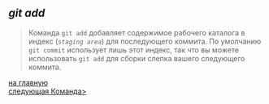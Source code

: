 ## ***git add***

> Команда `git add` добавляет содержимое рабочего каталога в индекс (*`staging area`*) для последующего коммита. По умолчанию `git commit` использует лишь этот индекс, так что вы можете использовать `git add` для сборки слепка вашего следующего коммита.


[на главную](/readmemur.md)                 
[следующая Команда>](/2status.md)